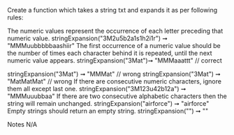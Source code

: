 Create a function which takes a string txt and expands it as per following rules:

The numeric values represent the occurrence of each letter preceding that numeric value.
stringExpansion("3M2u5b2a1s1h2i1r") ➞ "MMMuubbbbbaashiir"
The first occurrence of a numeric value should be the number of times each character behind it is repeated, until the next numeric value appears.
stringExpansion("3Mat")➞ "MMMaaattt"      // correct

stringExpansion("3Mat") ➞ "MMMat"          // wrong
stringExpansion("3Mat") ➞ "MatMatMat"      // wrong
If there are consecutive numeric characters, ignore them all except last one.
stringExpansion("3M123u42b12a") ➞ "MMMuuubbaa"
If there are two consecutive alphabetic characters then the string will remain unchanged.
stringExpansion("airforce") ➞ "airforce"
Empty strings should return an empty string.
stringExpansion("") ➞ ""

Notes
N/A